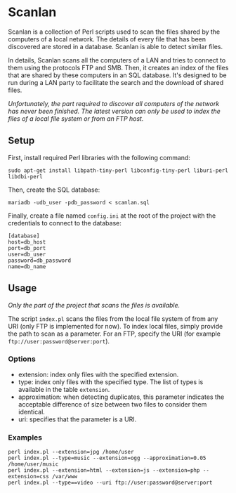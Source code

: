 # Scanlan
Scanlan is a collection of Perl scripts used to scan the files shared by the computers of a local network. The details of every file that has been discovered are stored in a database. Scanlan is able to detect similar files.

In details, Scanlan scans all the computers of a LAN and tries to connect to them using the protocols FTP and SMB. Then, it creates an index of the files that are shared by these computers in an SQL database. It's designed to be run during a LAN party to facilitate the search and the download of shared files.

*Unfortunately, the part required to discover all computers of the network has never been finished. The latest version can only be used to index the files of a local file system or from an FTP host.*

## Setup
First, install required Perl libraries with the following command:
```
sudo apt-get install libpath-tiny-perl libconfig-tiny-perl liburi-perl libdbi-perl
```

Then, create the SQL database:
```
mariadb -udb_user -pdb_password < scanlan.sql
```

Finally, create a file named `config.ini` at the root of the project with the credentials to connect to the database:
```
[database]
host=db_host
port=db_port
user=db_user
password=db_password
name=db_name
```

## Usage
*Only the part of the project that scans the files is available.*

The script `index.pl` scans the files from the local file system of from any URI (only FTP is implemented for now). To index local files, simply provide the path to scan as a parameter. For an FTP, specify the URI (for example `ftp://user:password@server:port`).

### Options
* extension: index only files with the specified extension.
* type: index only files with the specified type. The list of types is available in the table `extension`.
* approximation: when detecting duplicates, this parameter indicates the acceptable difference of size between two files to consider them identical.
* uri: specifies that the parameter is a URI.

### Examples
```
perl index.pl --extension=jpg /home/user
perl index.pl --type=music --extension=ogg --approximation=0.05 /home/user/music
perl index.pl --extension=html --extension=js --extension=php --extension=css /var/www
perl index.pl --type==video --uri ftp://user:password@server:port
```
